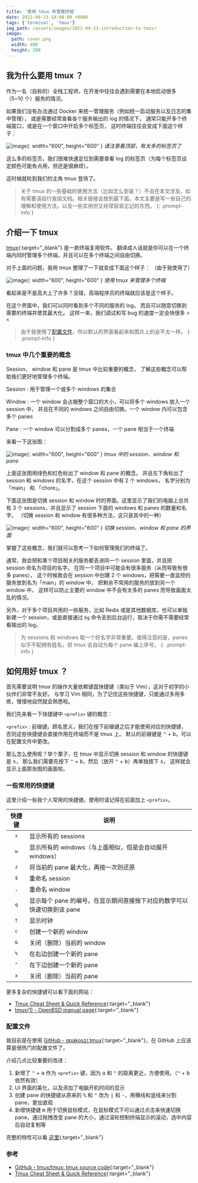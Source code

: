 ```yaml
---
title: '使用 tmux 来管理终端'
date: 2022-09-23 18:00:00 +0900
tags: ['terminal', 'tmux']
img_path: /assets/images/2022-09-23-introduction-to-tmux/
image:
  path: cover.png
  width: 400
  height: 200
---
```


## 我为什么要用 tmux ？

作为一名（自称的）全栈工程师，在开发中往往会遇到需要在本地启动很多（5~10 个）服务的情况。

如果我们没有办法通过 Docker 来统一管理服务（例如统一启动服务以及日志的集中管理），
或是需要经常查看各个服务输出的 log 的情况下，
通常只能开多个终端窗口，或是在一个窗口中开启多个标签页，
这时终端往往会变成下面这个样子：

![image](1.png){: width="600", height="600" }
_请注意看顶部，有太多的标签页了_

这么多的标签页，我们很难快速定位到需要查看 log 的标签页（为每个标签页设定颜色可能有点用，但还是很麻烦）。

这时候就轮到我们的主角 tmux 登场了。

> 关于 tmux 的一些基础的使用方法（比如怎么安装？）不会在本文涉及，如有需要请自行查阅文档。相关链接会放到最下面。本文主要是写一些自己的理解和使用方法，以及一些实用但又经常容易忘记的东西。
{: .prompt-info }

## 介绍一下 tmux

[tmux](https://github.com/tmux/tmux){:target="_blank"} 是一款终端复用软件。
翻译成人话就是你可以在一个终端内同时管理多个终端，并且可以在多个终端之间自由切换。

对于上面的问题，我用 tmux 整理了一下就变成下面这个样子：
（由于我使用了）

![image](2.png){: width="600", height="600" }
_使用 tmux 来管理多个终端_

看起来是不是高大上了许多？没错，高端程序员的终端就应该是这个样子。

在这个界面中，我们可以同时看到多个不同的服务的 log，
而且可以随意切换到需要的终端并使其最大化。
这样一来，我们调试和写 bug 的速度一定会快很多 > <

> 由于我使用了[配置文件](#配置文件)，所以默认的界面看起来和图片上的会不太一样。
{: .prompt-info }

### tmux 中几个重要的概念

Session、 window 和 pane 是 tmux 中比较重要的概念，
了解这些概念可以帮助我们更好地管理多个终端。

Session
: 用于管理一个或多个 windows 的集合

Window
: 一个 window 会占据整个窗口的大小，可以将多个 windows 放入一个 session 中，
并且在不同的 windows 之间自由切换。一个 window 内可以包含多个 panes

Pane
: 一个 window 可以分割成多个 panes，一个 pane 相当于一个终端

来看一下这张图：

![image](3.png){: width="600", height="600" }
_tmux 中的 session、window 和 pane_

上面这张图用绿色和红色标出了 window 和 pane 的概念。
并且左下角标出了 session 和 windows 的名字，在这个 session 中有 2 个 windows，
名字分别为 「main」 和 「chore」。

下面这张图是切换 session 和 window 时的界面。这里显示了我们的电脑上总共有 3 个 sessions，并且显示了 session 下面的 windows 和 panes 的数量和名字。
（切换 session 和 window 有很多种方法，这只是其中的一种）

![image](4.png){: width="600", height="600" }
_切换 session、window 和 pane 的界面_

掌握了这些概念，我们就可以思考一下如何管理我们的终端了。

通常，我会把和某个项目相关的服务都丢进同一个 session 里面，并且把 session 命名为项目的名字。
在同一个项目中可能会有很多服务（从而导致有很多 panes），
这个时候我会在 session 中创建 2 个 windows，把需要一直监控的服务放到名为「main」的 window 中，
把剩余不常用的服务的放到另一个 window 中，
这样可以防止主要的 window 中不会有太多的 panes 而导致画面太乱的情况。

另外，对于多个项目共用的一些服务，比如 Redis 或是其他数据库，也可以单独新建一个 session，或是直接通过 `bg` 命令丢到后台运行，取决于你需不需要经常看输出的 log。

> 为 sessions 和 windows 取一个好名字非常重要。值得注意的是，panes 似乎不配拥有姓名，但 tmux 会自动为每个 pane 编上序号。
{: .prompt-info }

## 如何用好 tmux ？

首先需要说明 tmux 的操作大量依赖键盘快捷键（类似于 Vim），这对于初学的小伙伴们非常不友好。
与学习 Vim 相同，为了记住这些快捷键，只能通过多用多练，慢慢地自然就会熟悉啦。

我们先来看一下快捷键中 `<prefix>` 键的概念：

`<prefix>`
: 前缀键。顾名思义，我们在按下前缀键之后才能使用对应的快捷键，
否则这些快捷键会直接作用在终端而不是 tmux 上。
默认的前缀键是 <kbd>⌃</kbd> + <kbd>b</kbd>。可以在配置文件中更改。

那么怎么使用呢？举个栗子，在 tmux 中显示切换 session 和 window 的快捷键是 <kbd>s</kbd>，
那么我们需要先按下 <kbd>⌃</kbd> + <kbd>b</kbd>，然后（放开 <kbd>⌃</kbd> + <kbd>b</kbd>）再单独按下 <kbd>s</kbd>，
这样就会显示上面那张图的画面啦。

### 一些常用的快捷键

这里介绍一些我个人常用的快捷键。使用时请记得在前面加上 `<prefix>`。

|快捷键|说明|
|:-:|-|
|<kbd>s</kbd>|显示所有的 sessions|
|<kbd>w</kbd>|显示所有的 windows（与上面相似，但是会自动展开 windows）|
|<kbd>z</kbd>|将当前的 pane 最大化，再按一次则还原|
|<kbd>$</kbd>|重命名 session|
|<kbd>,</kbd>|重命名 window|
|<kbd>q</kbd>|显示每个 pane 的编号。在显示期间直接按下对应的数字可以快速切换到该 pane|
|<kbd>t</kbd>|显示时钟|
|<kbd>c</kbd>|创建一个新的 window|
|<kbd>&</kbd>|关闭（删除）当前的 window|
|<kbd>%</kbd>|在右边创建一个新的 pane|
|<kbd>"</kbd>|在下边创建一个新的 pane|
|<kbd>x</kbd>|关闭（删除）当前的 pane|

更多复杂的快捷键可以看下面的网站：

- [Tmux Cheat Sheet & Quick Reference](https://tmuxcheatsheet.com/){:target="_blank"}
- [tmux(1) - OpenBSD manual page](http://man.openbsd.org/tmux.1){:target="_blank"}


### 配置文件

我目前是在使用 [GitHub - gpakosz/.tmux](https://github.com/gpakosz/.tmux){:target="_blank"}，在 GitHub 上应该算是很热门的配置文件了。

介绍几点比较重要的改进：

1. 新增了 <kbd>⌃</kbd> + <kbd>a</kbd> 作为 `<prefix>` 键，因为 <kbd>a</kbd> 和 <kbd>⌃</kbd> 的距离更近，方便使用。（<kbd>⌃</kbd> + <kbd>b</kbd> 依然有效）
2. UI 界面的美化，以及添加了电脑开机时间的显示
3. 创建 pane 的快捷键从原来的 <kbd>%</kbd> 和 <kbd>"</kbd> 改为 <kbd>|</kbd> 和 <kbd>-</kbd>，用横线和竖线来分割 pane，更加直观
4. 新增快捷键 <kbd>m</kbd> 用于切换鼠标模式，在鼠标模式下可以通过点击来快速切换 pane，通过拖拽改变 pane 的大小，通过滚轮控制终端显示的滚动，选中内容后自动复制等

完整的特性可以看 [这里](https://github.com/gpakosz/.tmux#features){:target="_blank"}

### 参考

- [GitHub - tmux/tmux: tmux source code](https://github.com/tmux/tmux){:target="_blank"}
- [Tmux Cheat Sheet & Quick Reference](https://tmuxcheatsheet.com/){:target="_blank"}
